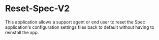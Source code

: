 # Reset-Spec-V2
This application allows a support agent or end user to reset the Spec application's configuration settings files back to default without having to reinstall the app.
